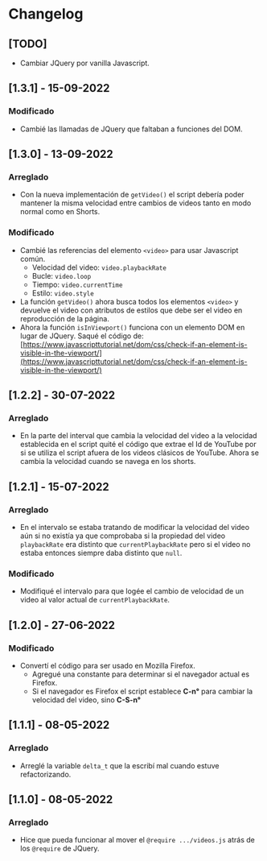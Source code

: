 # Changelog

## [TODO]

- Cambiar JQuery por vanilla Javascript.

## [1.3.1] - 15-09-2022

### Modificado

- Cambié las llamadas de JQuery que faltaban a funciones del DOM.

## [1.3.0] - 13-09-2022

### Arreglado

- Con la nueva implementación de `getVideo()` el script debería poder mantener la misma velocidad entre cambios de videos tanto en modo normal como en Shorts.

### Modificado

- Cambié las referencias del elemento `<video>` para usar Javascript común.
    - Velocidad del video: `video.playbackRate`
    - Bucle: `video.loop`
    - Tiempo: `video.currentTime`
    - Estilo: `video.style`
- La función `getVideo()` ahora busca todos los elementos `<video>` y devuelve el video con atributos de estilos que debe ser el video en reproducción de la página.
- Ahora la función `isInViewport()` funciona con un elemento DOM en lugar de JQuery. Saqué el código de: [https://www.javascripttutorial.net/dom/css/check-if-an-element-is-visible-in-the-viewport/](https://www.javascripttutorial.net/dom/css/check-if-an-element-is-visible-in-the-viewport/)


## [1.2.2] - 30-07-2022

### Arreglado

- En la parte del interval que cambia la velocidad del video a la velocidad establecida en el script quité el código que extrae el Id de YouTube por si se utiliza el script afuera de los videos clásicos de YouTube. Ahora se cambia la velocidad cuando se navega en los shorts.

## [1.2.1] - 15-07-2022

### Arreglado

- En el intervalo se estaba tratando de modificar la velocidad del video aún si no existía ya que comprobaba si la propiedad del video `playbackRate` era distinto que `currentPlaybackRate` pero si el video no estaba entonces siempre daba distinto que `null`.

### Modificado

- Modifiqué el intervalo para que logée el cambio de velocidad de un video al valor actual de `currentPlaybackRate`.

## [1.2.0] - 27-06-2022

### Modificado

- Convertí el código para ser usado en Mozilla Firefox.
    - Agregué una constante para determinar si el navegador actual es Firefox.
    - Si el navegador es Firefox el script establece **C-n°** para cambiar la velocidad del video, sino **C-S-n°**

## [1.1.1] - 08-05-2022

### Arreglado

- Arreglé la variable `delta_t` que la escribí mal cuando estuve refactorizando.

## [1.1.0] - 08-05-2022

### Arreglado

- Hice que pueda funcionar al mover el `@require .../videos.js` atrás de los `@require` de JQuery.
